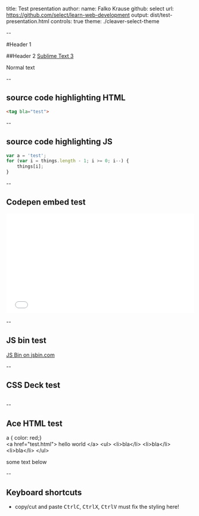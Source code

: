 title: Test presentation
author:
  name: Falko Krause
  github: select
  url: https://github.com/select/learn-web-development
output: dist/test-presentation.html
controls: true
theme: ./cleaver-select-theme

--
<script src="js-sandbox.js" type="text/javascript" charset="utf-8"></script>

#Header 1

##Header 2 [Sublime Text 3](https://www.sublimetext.com/3)

Normal text
<!-- use dyslexic plugin -->

--
## source code highlighting HTML
```html
<tag bla="test">
```

--
## source code highlighting JS
```javascript
var a = 'test';
for (var i = things.length - 1; i >= 0; i--) {
    things[i];
}
```

--
## Codepen embed test
<iframe height='268' scrolling='no' src='//codepen.io/select/embed/dMGmOz/?height=268&theme-id=0&default-tab=result' frameborder='no' allowtransparency='true' allowfullscreen='true' style='width: 100%;'>See the Pen <a href='http://codepen.io/select/pen/dMGmOz/'>dMGmOz</a> by select (<a href='http://codepen.io/select'>@select</a>) on <a href='http://codepen.io'>CodePen</a>.
</iframe>

--
## JS bin test
<a class="jsbin-embed" href="http://jsbin.com/zepica/embed?html,output&height=150px">JS Bin on jsbin.com</a><script src="http://static.jsbin.com/js/embed.min.js?3.35.11"></script>

--
## CSS Deck test
<pre class="_cssdeck_embed" data-pane="html,output" data-user="" data-href="ulfavgdi" data-version="0"></pre><script async src="http://cssdeck.com/assets/js/embed.js"></script>

--
## Ace HTML test
<div class="editor-wrapper" id="ace-2">

<div class="editor-css">a { color: red;}</div>
<div class="editor-container">
<script type="text/plain" style="display: block;" class="editor-html"><a href="test.html"> hello world </a>
<ul>
    <li>bla</li>
    <li>bla</li>
    <li>bla</li>
</ul></script>
</div>
<div class="rendered-html"></div>
<style type="text/css" class="rendered-css"></style>
</div>

<script>
(function() {
    sandbox('#ace-2');
})();
</script>

some text below

--
## Keyboard shortcuts
- copy/cut and paste <kbd>Ctrl</kbd><kbd>C</kbd>, <kbd>Ctrl</kbd><kbd>X</kbd>, <kbd>Ctrl</kbd><kbd>V</kbd>
must fix the styling here!
